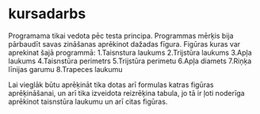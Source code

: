 # kursadarbs
Programama tikai vedota pēc testa principa. Programmas mērķis bija pārbaudīt savas zināšanas aprēkinot dažadas fīgura.
Figūras kuras var aprekinat šajā programmā:
1.Taisnstura laukums
2.Trijstūra laukums
3.Apļa laukums
4.Taisnstūra perimetrs
5.Trijstūra perimetu
6.Apļa diamets
7.Riņķa līnijas garumu
8.Trapeces laukumu

Lai vieglāk būtu aprēķināt tika dotas arī formulas katras figūras aprēķināšanai, un arī tika izveidota reizrēķina tabula, jo tā ir ļoti noderīga aprēkinot taisnstūra laukumu un arī citas figūras.

